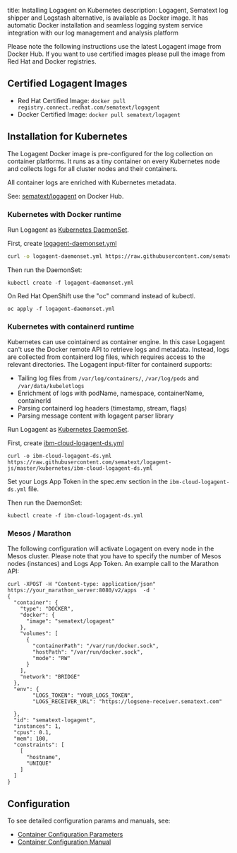 title: Installing Logagent on Kubernetes
description: Logagent, Sematext log shipper and Logstash alternative, is available as Docker image. It has automatic Docker installation and seamless logging system service integration with our log management and analysis platform

Please note the following instructions use the latest Logagent image from Docker Hub.
If you want to use certified images please pull the image from Red Hat and Docker registries.

## Certified Logagent Images

- Red Hat Certified Image: `docker pull registry.connect.redhat.com/sematext/logagent`
- Docker Certified Image: `docker pull sematext/logagent`

## Installation for Kubernetes

The Logagent Docker image is pre-configured for the log collection on container platforms. It runs as a tiny container on every Kubernetes node and collects logs for all cluster nodes and their containers.

All container logs are enriched with Kubernetes metadata.

See: [sematext/logagent](https://hub.docker.com/r/sematext/logagent/) on Docker Hub.

### Kubernetes with Docker runtime

Run Logagent as [Kubernetes DaemonSet](https://kubernetes.io/docs/concepts/workloads/controllers/daemonset).

First, create [logagent-daemonset.yml](https://github.com/sematext/logagent-js/blob/master/kubernetes/logagent-daemonset.yml)

```bash
curl -o logagent-daemonset.yml https://raw.githubusercontent.com/sematext/logagent-js/master/kubernetes/logagent-daemonset.yml
```


Then run the DaemonSet:

```
kubectl create -f logagent-daemonset.yml
```

On Red Hat OpenShift use the "oc" command instead of kubectl.

```
oc apply -f logagent-daemonset.yml
```

### Kubernetes with containerd runtime

Kubernetes can use cointainerd as container engine. In this case Logagent can't use the Docker remote API to retrieve logs and metadata.  Instead, logs are collected from containerd log files, which requires access to the relevant directories.
The Logagent input-filter for containerd supports:

* Tailing log files from `/var/log/containers/`, `/var/log/pods` and `/var/data/kubeletlogs`
* Enrichment of logs with podName, namespace, containerName, containerId
* Parsing containerd log headers (timestamp, stream, flags)
* Parsing message content with logagent parser library

Run Logagent as [Kubernetes DaemonSet](https://kubernetes.io/docs/concepts/workloads/controllers/daemonset).

First, create [ibm-cloud-logagent-ds.yml](https://github.com/sematext/logagent-js/blob/master/kubernetes/ibm-cloud-logagent-ds.yml)

```
curl -o ibm-cloud-logagent-ds.yml  https://raw.githubusercontent.com/sematext/logagent-js/master/kubernetes/ibm-cloud-logagent-ds.yml
```

Set your Logs App Token in the spec.env section in the `ibm-cloud-logagent-ds.yml` file.

Then run the DaemonSet:

```
kubectl create -f ibm-cloud-logagent-ds.yml
```


### Mesos / Marathon

The following configuration will activate Logagent on every node in the Mesos cluster. Please note that you have to specify the number of Mesos nodes (instances) and Logs App Token. An example call to the Marathon API:

```
curl -XPOST -H "Content-type: application/json" https://your_marathon_server:8080/v2/apps  -d '
{
  "container": {
    "type": "DOCKER",
    "docker": {
      "image": "sematext/logagent"
    },
    "volumes": [
      {
        "containerPath": "/var/run/docker.sock",
        "hostPath": "/var/run/docker.sock",
        "mode": "RW"
      }
    ],
    "network": "BRIDGE"
  },
  "env": {
        "LOGS_TOKEN": "YOUR_LOGS_TOKEN",
        "LOGS_RECEIVER_URL": "https://logsene-receiver.sematext.com"

  },
  "id": "sematext-logagent",
  "instances": 1,
  "cpus": 0.1,
  "mem": 100,
  "constraints": [
    [
      "hostname",
      "UNIQUE"
    ]
  ]
}
```

## Configuration

To see detailed configuration params and manuals, see:

- [Container Configuration Parameters](./container-config-parameters)
- [Container Configuration Manual](./container-config-manual)
